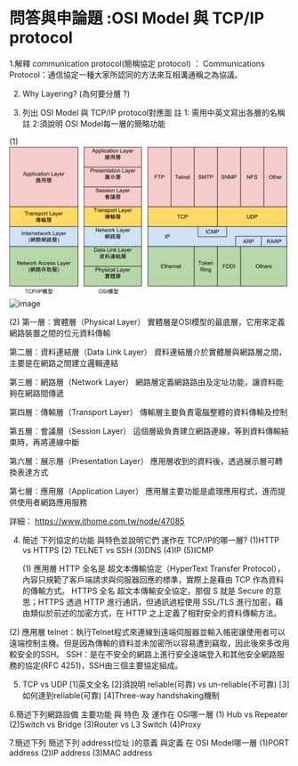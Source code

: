  # 問答與申論題 :OSI Model 與 TCP/IP protocol
 
1.解釋 communication protocol(簡稱協定 protocol) ： Communications Protocol：通信協定一種大家所認同的方法來互相溝通稱之為協議。

2. Why Layering? (為何要分層 ?)
 
 3. 列出 OSI Model 與 TCP/IP protocol對應圖
   註 1: 需用中英文寫出各層的名稱
   註 2:須說明 OSI Model每一層的簡略功能
   
 (1)
 ![image](https://github.com/lxuan2613/-Introduction-to-Computer/blob/main/TCP-IP%E6%A8%A1%E5%9E%8B%20(2).png)
 ![image](http://linux.vbird.org/linux_server/0110network_basic//osi_tcpip.gif)
 
 (2)
 第一層︰實體層（Physical Layer）
實體層是OSI模型的最底層，它用來定義網路裝置之間的位元資料傳輸

第二層︰資料連結層（Data Link Layer）
資料連結層介於實體層與網路層之間，主要是在網路之間建立邏輯連結

第三層︰網路層（Network Layer）
網路層定義網路路由及定址功能，讓資料能夠在網路間傳遞

第四層︰傳輸層（Transport Layer）
傳輸層主要負責電腦整體的資料傳輸及控制

第五層︰會議層（Session Layer）
這個層級負責建立網路連線，等到資料傳輸結束時，再將連線中斷

第六層︰展示層（Presentation Layer）
應用層收到的資料後，透過展示層可轉換表達方式

第七層︰應用層（Application Layer）
應用層主要功能是處理應用程式，進而提供使用者網路應用服務

詳細： https://www.ithome.com.tw/node/47085



4. 簡述 下列協定的功能 與特色並說明它們 運作在 TCP/IP的哪一層?
   (1)HTTP vs HTTPS (2) TELNET vs SSH (3)DNS (4)IP (5)ICMP
    
   (1) 應用層
   HTTP 全名是 超文本傳輸協定（HyperText Transfer Protocol），內容只規範了客戶端請求與伺服器回應的標準，實際上是藉由 TCP 作為資料的傳輸方式。
   HTTPS 全名 超文本傳輸安全協定，那個 S 就是 Secure 的意思；HTTPS 透過 HTTP 進行通訊，但通訊過程使用 SSL/TLS 進行加密，藉由類似於前述的加密方式，在 HTTP 之上定義了相對安全的資料傳輸方法。

(2) 應用層
telnet：執行Telnet程式來連線到遠端伺服器並輸入帳密讓使用者可以遠端控制主機。但是因為傳輸的資料並未加密所以容易遭到竊取，因此後來多改用較安全的SSH。
SSH：是在不安全的網路上進行安全遠端登入和其他安全網路服務的協定(RFC 4251)，SSH由三個主要協定組成。


5. TCP vs UDP
[1]英文全名
[2]須說明 reliable(可靠) vs un-reliable(不可靠)
[3]如何達到reliable(可靠)
[4]Three-way handshaking機制

6.簡述下列網路設備  主要功能 與 特色 及 運作在 OSI哪一層
(1) Hub vs Repeater
(2)Switch vs Bridge
(3)Router vs L3 Switch
(4)Proxy

7.簡述下列 簡述下列 address(位址 )的意義 與定義 在 OSI Model哪一層
(1)PORT address
(2)IP address
(3)MAC address

